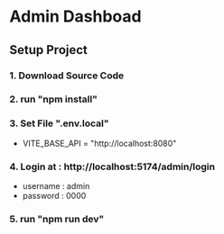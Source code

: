 # Admin Dashboad

## Setup Project
   ### 1. Download Source Code
   ### 2. run "npm install"
   ### 3. Set File ".env.local" 
   * VITE_BASE_API = "http://localhost:8080"
   ### 4. Login at : http://localhost:5174/admin/login
   * username : admin
   * password : 0000 
   ### 5. run "npm run dev"

 
